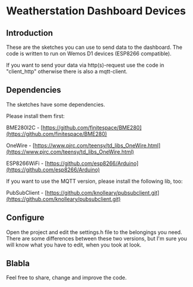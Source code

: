 # Weatherstation Dashboard Devices

## Introduction

These are the sketches you can use to send data to the dashboard.
The code is written to run on Wemos D1 devices (ESP8266 compatible).

If you want to send your data via http(s)-request use the code in "client_http" otherwise there is also a mqtt-client.

## Dependencies

The sketches have some dependencies.

Please install them first:

BME280I2C - [https://github.com/finitespace/BME280](https://github.com/finitespace/BME280)

OneWire - [https://www.pjrc.com/teensy/td_libs_OneWire.html](https://www.pjrc.com/teensy/td_libs_OneWire.html)

ESP8266WiFi - [https://github.com/esp8266/Arduino](https://github.com/esp8266/Arduino)

If you want to use the MQTT version, please install the following lib, too:

PubSubClient - [https://github.com/knolleary/pubsubclient.git](https://github.com/knolleary/pubsubclient.git)

## Configure

Open the project and edit the settings.h file to the belongings you need. There are some differences between these two versions, but I'm sure you will know what you have to edit, when you took at look.  

## Blabla
Feel free to share, change and improve the code. 